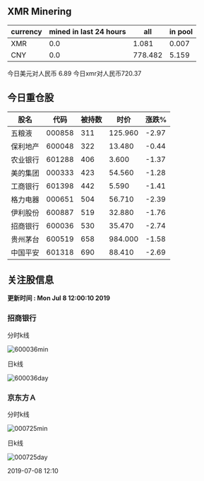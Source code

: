 ## XMR Minering

|currency|mined in last 24 hours|all|in pool|
|---|---|---|---|
|XMR|0.0|1.081|0.007|
|CNY|0.0|778.482|5.159|

今日美元对人民币 6.89	今日xmr对人民币720.37


## 今日重仓股 

|股名|代码|被持数|时价|涨跌%|
|---|---|---|---|---|
|五粮液|000858|311|125.960|-2.97|
|保利地产|600048|322|13.480|-0.44|
|农业银行|601288|406|3.600|-1.37|
|美的集团|000333|423|54.560|-1.28|
|工商银行|601398|442|5.590|-1.41|
|格力电器|000651|504|56.710|-2.39|
|伊利股份|600887|519|32.880|-1.76|
|招商银行|600036|530|35.470|-2.74|
|贵州茅台|600519|658|984.000|-1.58|
|中国平安|601318|690|88.410|-2.69|

## 关注股信息
**更新时间 : Mon Jul  8 12:00:10 2019**
### 招商银行 
分时k线

![600036min](http://image.sinajs.cn/newchart/min/n/sh600036.gif)

日k线

![600036day](http://image.sinajs.cn/newchart/daily/n/sh600036.gif)

### 京东方Ａ 
分时k线

![000725min](http://image.sinajs.cn/newchart/min/n/sz000725.gif)

日k线

![000725day](http://image.sinajs.cn/newchart/daily/n/sz000725.gif)

2019-07-08 12:10